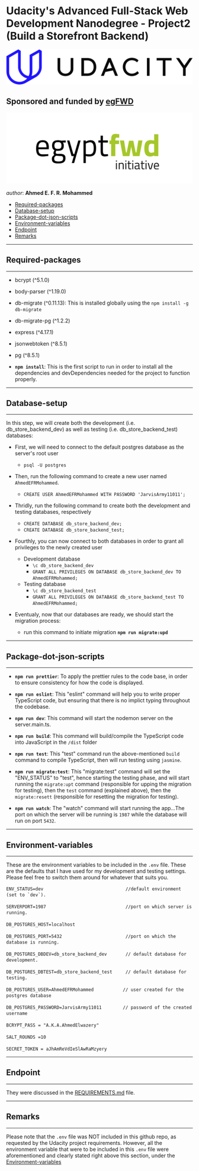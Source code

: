 # Udacity's Advanced Full-Stack Web Development Nanodegree - Project2 (Build a Storefront Backend)


[![Udacity's Logo](./assets/docs/udacityLogo.svg "Udacity's Logo")](https://www.udacity.com/)



## Sponsored and funded by [egFWD](https://egfwd.com/) 

[![egFWD - Future of Work is Digital](./assets/docs/Egypt_fwd_logo-1.png "egFWD - Future of Work is Digital")](https://egfwd.com/specializtion/web-development-advanced/)



*author*: **Ahmed E. F. R. Mohammed**


* [Required-packages](#Required-packages)
* [Database-setup](#Database-setup)
* [Package-dot-json-scripts](#Package-dot-json-scripts)
* [Environment-variables](#Environment-variables)
* [Endpoint](#Endpoint)
* [Remarks](#Remarks)


--------------------
## Required-packages
--------------------

* bcrypt (^5.1.0)

* body-parser (^1.19.0)

* db-migrate (^0.11.13): This is installed globally using the `npm install -g db-migrate`

* db-migrate-pg (^1.2.2)

* express (^4.17.1)

* jsonwebtoken (^8.5.1)

* pg (^8.5.1)

- **```npm install```**: This is the first script to run in order to install all the dependencies and devDependencies needed for the project to function properly.


--------------------
## Database-setup
--------------------

In this step, we will create both the development (i.e. db_store_backend_dev) as well as testing (i.e. db_store_backend_test) databases:

- First, we will need to connect to the default postgres database as the server's root user
    - `psql -U postgres`
- Then, run the following command to create a new user named `AhmedEFRMohammed`. 
    - `CREATE USER AhmedEFRMohammed WITH PASSWORD 'JarvisArmy11011';`
- Thridly, run the following command to create both the development and testing databases, respectively
    - `CREATE DATABASE db_store_backend_dev;`
    - `CREATE DATABASE db_store_backend_test;`
- Fourthly, you can now connect to both databases in order to grant all privileges to the newly created user
    - Development database
        - `\c db_store_backend_dev`
        - `GRANT ALL PRIVILEGES ON DATABASE db_store_backend_dev TO AhmedEFRMohammed;`
    - Testing database
        - `\c db_store_backend_test`
        - `GRANT ALL PRIVILEGES ON DATABASE db_store_backend_test TO AhmedEFRMohammed;`

- Eventualy, now that our databases are ready, we should start the migration process:
    - run this command to initiate migration **```npm run migrate:upd```**

-----------------------
## Package-dot-json-scripts
-----------------------

- **```npm run prettier```**: To apply the prettier rules to the code base, in order to ensure consistency for how the code is displayed.

- **```npm run eslint```**: This "eslint" command will help you to write proper TypeScript code, but ensuring that there is no implict typing throughout the codebase.

- **```npm run dev```**: This command will start the nodemon server on the server.main.ts.

- **```npm run build```**: This command will build/compile the TypeScript code into JavaScript in the `/dist` folder

- **```npm run test```**: This "test" command run the above-mentioned `build` command to compile TypeScript, then will run testing using `jasmine`.

- **```npm run migrate:test```**: This "migrate:test" command will set the "ENV_STATUS" to "test", hence starting the testing phase, and will start running the `migrate:upt` command (responsible for upping the migration for testing), then the `test` command (explained above), then the `migrate:resett` (responsible for resetting the migration for testing).

- **```npm run watch```**: The "watch" command will start running the app...The port on which the server will be running is `1987` while the database will run on port `5432`.


--------------------
## Environment-variables
--------------------

These are the environment variables to be included in the `.env` file. These are the defaults that I have used for my development and testing settings. Please feel free to switch them around for whatever that suits you.


```
ENV_STATUS=dev                               //default environment (set to `dev`).

SERVERPORT=1987                              //port on which server is running.

DB_POSTGRES_HOST=localhost                   

DB_POSTGRES_PORT=5432                        //port on which the database is running.

DB_POSTGRES_DBDEV=db_store_backend_dev       // default database for development. 

DB_POSTGRES_DBTEST=db_store_backend_test     // default database for testing.

DB_POSTGRES_USER=AhmedEFRMohammed           // user created for the postgres database

DB_POSTGRES_PASSWORD=JarvisArmy11011        // password of the created username

BCRYPT_PASS = "A.K.A.AhmedElwazery"         

SALT_ROUNDS =10

SECRET_TOKEN = aJhAmReVdIeSlAwRaMzyery

```
--------------------
## Endpoint
--------------------
They were discussed in the [REQUIREMENTS.md](./REQUIREMENTS.md) file.



--------------------
## Remarks
--------------------
Please note that the `.env` file was NOT included in this github repo, as requested by the Udacity project requirements. However, all the environment variable that were to be included in this `.env` file were aforementioned and clearly stated right above this section, under the [Environment-variables](#Environment-variables)